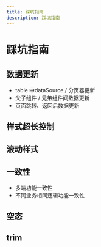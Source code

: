 ```yaml
---
title: 踩坑指南
description: 踩坑指南
---
```


# 踩坑指南

## 数据更新

* table 中dataSource / 分页器更新
* 父子组件 / 兄弟组件间数据更新
* 页面跳转、返回后数据更新

## 样式超长控制

## 滚动样式

## 一致性

* 多端功能一致性
* 不同业务相同逻辑功能一致性

## 空态

## trim
